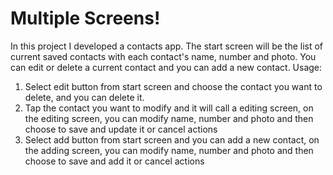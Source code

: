 # Multiple Screens!

In this project I developed a contacts app.
The start screen will be the list of current saved contacts with each contact's name, number and photo.
You can edit or delete a current contact and you can add a new contact.
Usage:
1. Select edit button from start screen and choose the contact you want to delete, and you can delete it.
2. Tap the contact you want to modify and it will call a editing screen, on the editing screen, you can modify name, number and photo and then choose to save and update it or cancel actions
3. Select add button from start screen and you can add a new contact, on the adding screen, you can modify name, number and photo and then choose to save and add it or cancel actions
